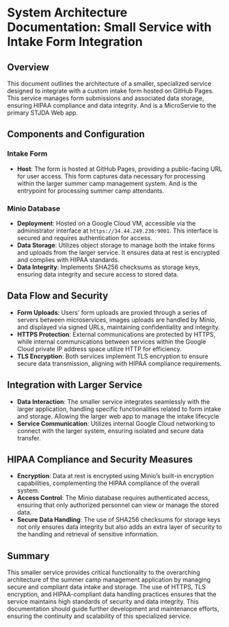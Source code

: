 # System Architecture Documentation: Small Service with Intake Form Integration

## Overview

This document outlines the architecture of a smaller, specialized service designed to integrate with a custom intake form hosted on GitHub Pages. This service manages form submissions and associated data storage, ensuring HIPAA compliance and data integrity. And is a MicroServie to the primary STJDA Web app.

## Components and Configuration

### Intake Form

- **Host**: The form is hosted at GitHub Pages, providing a public-facing URL for user access. This form captures data necessary for processing within the larger summer camp management system. And is the entrypoint for processing summer camp attendants.

### Minio Database

- **Deployment**: Hosted on a Google Cloud VM, accessible via the administrator interface at `https://34.44.249.236:9001`. This interface is secured and requires authentication for access.
- **Data Storage**: Utilizes object storage to manage both the intake forms and uploads from the larger service. It ensures data at rest is encrypted and complies with HIPAA standards.
- **Data Integrity**: Implements SHA256 checksums as storage keys, ensuring data integrity and secure access to stored data.

## Data Flow and Security

- **Form Uploads**: Users' form uploads are proxied through a series of servers between microservices, images uploads are handled by Minio, and displayed via signed URLs, maintaining confidentiality and integrity.
- **HTTPS Protection**: External communications are protected by HTTPS, while internal communications between services within the Google Cloud private IP address space utilize HTTP for efficiency.
- **TLS Encryption**: Both services implement TLS encryption to ensure secure data transmission, aligning with HIPAA compliance requirements.

## Integration with Larger Service

- **Data Interaction**: The smaller service integrates seamlessly with the larger application, handling specific functionalities related to form intake and storage. Allowing the larger web app to manage the intake lifecycle
- **Service Communication**: Utilizes internal Google Cloud networking to connect with the larger system, ensuring isolated and secure data transfer.

## HIPAA Compliance and Security Measures

- **Encryption**: Data at rest is encrypted using Minio’s built-in encryption capabilities, complementing the HIPAA compliance of the overall system.
- **Access Control**: The Minio database requires authenticated access, ensuring that only authorized personnel can view or manage the stored data.
- **Secure Data Handling**: The use of SHA256 checksums for storage keys not only ensures data integrity but also adds an extra layer of security to the handling and retrieval of sensitive information.

## Summary

This smaller service provides critical functionality to the overarching architecture of the summer camp management application by managing secure and compliant data intake and storage. The use of HTTPS, TLS encryption, and HIPAA-compliant data handling practices ensures that the service maintains high standards of security and data integrity. This documentation should guide further development and maintenance efforts, ensuring the continuity and scalability of this specialized service.